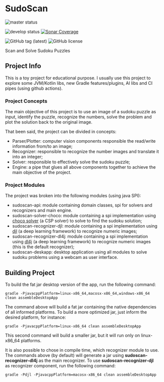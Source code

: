 # SudoScan
![master status](https://github.com/pintowar/sudoscan/actions/workflows/gradle_master.yml/badge.svg?branch=master)

![develop status](https://github.com/pintowar/sudoscan/actions/workflows/gradle_develop.yml/badge.svg?branch=develop)
[![Sonar Coverage](https://sonarcloud.io/api/project_badges/measure?project=pintowar_sudoscan&metric=coverage)](https://sonarcloud.io/dashboard?id=pintowar_sudoscan)

![GitHub tag (latest)](https://img.shields.io/github/v/tag/pintowar/sudoscan)
![GitHub license](https://img.shields.io/github/license/pintowar/sudoscan)

Scan and Solve Sudoku Puzzles

## Project Info

This is a toy project for educational purpose.
I usually use this project to explore some JVM/Kotlin libs, new Gradle features/plugins,
AI libs and CI pipes (using github actions).

### Project Concepts

The main objective of this project is to use an image of a sudoku puzzle as input, identify the puzzle, 
recognize the numbers, solve the problem and plot the solution back to the original image.

That been said, the project can be divided in concepts:

* Parser/Plotter: computer vision components responsible the read/write information from/to an image;
* Recognizer: responsible to recognize the number images and translate it into an integer;
* Solver: responsible to effectively solve the sudoku puzzle;
* Engine: a pipe that glues all above components together to achieve the main objective of the project.

### Project Modules

The project was broken into the following modules (using java SPI):

* sudoscan-api: module containing domain classes, spi for solvers and recognizers and main engine.
* sudoscan-solver-choco: module containing a spi implementation using 
[choco solver](https://github.com/chocoteam/choco-solver) (a CSP solver) to solve to find the sudoku solution;
* sudoscan-recognizer-djl: module containing a spi implementation using [djl](https://github.com/deepjavalibrary/djl) 
(a deep learning framework) to recognize numeric images;  
* sudoscan-recognizer-dl4j: module containing a spi implementation using 
[dl4j](https://github.com/eclipse/deeplearning4j) (a deep learning framework) to recognize numeric images (this is the 
default recognizer);
* sudoscan-deskapp: desktop application using all modules to solve sudoku problems using a webcam as user interface.

## Building Project

To build the fat jar desktop version of the app, run the following command:

`gradle -PjavacppPlatform=linux-x86_64,macosx-x86_64,windows-x86_64 clean assembleDesktopApp`

The command above will build a fat jar containing the native dependencies of all informed platforms. 
To build a more optimized jar, just inform the desired platform, for instance: 

`gradle -PjavacppPlatform=linux-x86_64 clean assembleDesktopApp`

This second command will build a smaller jar, but it will run only on linux-x86_64 platforms.

It is also possible to chose in compile time, which recognizer module to use. The commands above (by default) will 
generate a jar using **sudoscan-recognizer-dl4j** as the main recognizer. To use **sudoscan-recognizer-djl** as 
recognizer component, run the following command:

`gradle -Pdjl -PjavacppPlatform=macosx-x86_64 clean assembleDesktopApp`